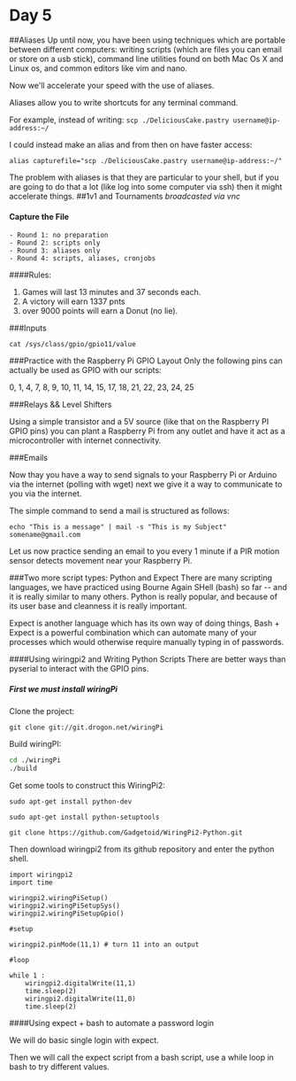 Day 5
===========

##Aliases
Up until now, you have been using techniques which are portable between different computers: writing scripts (which are files you can email or store on a usb stick), command line utilities found on both Mac Os X and Linux os, and common editors like vim and nano. 

Now we'll accelerate your speed with the use of aliases.

Aliases allow you to write shortcuts for any terminal command.

For example, instead of writing:
`scp ./DeliciousCake.pastry username@ip-address:~/`

I could instead make an alias and from then on have faster access:

`alias capturefile="scp ./DeliciousCake.pastry username@ip-address:~/"`

The problem with aliases is that they are particular to your shell, but if you are going to do that a lot (like log into some computer via ssh) then it might accelerate things.
##1v1 and Tournaments <i> broadcasted via vnc</i>

#### Capture the File  
    - Round 1: no preparation
    - Round 2: scripts only
    - Round 3: aliases only
    - Round 4: scripts, aliases, cronjobs

####Rules:
1. Games will last 13  minutes and 37 seconds each.
2. A victory will earn 1337 pnts
3. over 9000 points will earn a Donut (no lie).




###Inputs

`cat /sys/class/gpio/gpio11/value`

###Practice with the Raspberry Pi GPIO Layout
Only the following pins can actually be used as GPIO with our scripts:

 0, 1, 4, 7, 8, 9, 10, 11, 14, 15, 17, 18, 21, 22, 23, 24, 25


###Relays && Level Shifters

Using a simple transistor and a 5V source (like that on the Raspberry PI GPIO pins) you can plant a Raspberry Pi from any outlet and have it act as a microcontroller with internet connectivity. 

###Emails

Now thay you have a way to send signals to your Raspberry Pi or Arduino via the internet (polling with wget) next we give it a way to communicate to you via the internet.

The simple command to send a mail is structured as follows:

`echo "This is a message" | mail -s "This is my Subject" somename@gmail.com`

Let us now practice sending an email to you every 1 minute if a PIR motion sensor detects movement near your Raspberry Pi.  



###Two more script types: Python and Expect
There are many scripting languages, we have practiced using Bourne Again SHell (bash) so far -- and it is really similar to many others.  Python is really popular, and because of its user base and cleanness it is really important.

Expect is another language which has its own way of doing things, Bash + Expect is a powerful combination which can automate many of your processes which would otherwise require manually typing in of passwords.

####Using wiringpi2 and Writing Python Scripts
There are better ways than pyserial to interact with the GPIO pins.

##### First we must install wiringPi

Clone the project:

`git clone git://git.drogon.net/wiringPi`

Build wiringPI:

```bash
cd ./wiringPi
./build
```

Get some tools to construct this WiringPi2:

`sudo apt-get install python-dev`

`sudo apt-get install python-setuptools`

`git clone https://github.com/Gadgetoid/WiringPi2-Python.git`

Then download wiringpi2 from its github repository and enter the python shell.

```
import wiringpi2
import time

wiringpi2.wiringPiSetup()
wiringpi2.wiringPiSetupSys()
wiringpi2.wiringPiSetupGpio()

#setup

wiringpi2.pinMode(11,1) # turn 11 into an output

#loop

while 1 :
    wiringpi2.digitalWrite(11,1)
    time.sleep(2)
    wiringpi2.digitalWrite(11,0)
    time.sleep(2)
```

####Using expect + bash to automate a password login

We will do basic single login with expect.

Then we will call the expect script from a bash script, use a while loop in bash to try different values.

